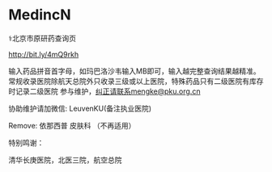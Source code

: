 # MedincN
⚕北京市原研药查询页

http://bit.ly/4mQ9rkh

输入药品拼音首字母，如玛巴洛沙韦输入MB即可，输入越完整查询结果越精准。
常规收录医院除航天总院外只收录三级或以上医院，特殊药品只有二级医院有库存时记录二级医院
参与维护，纠正请联系mengke@pku.org.cn

协助维护请加微信: LeuvenKU(备注执业医院)

Remove:
依那西普 皮肤科 （不再适用）

特别鸣谢：

清华长庚医院，北医三院，航空总院

